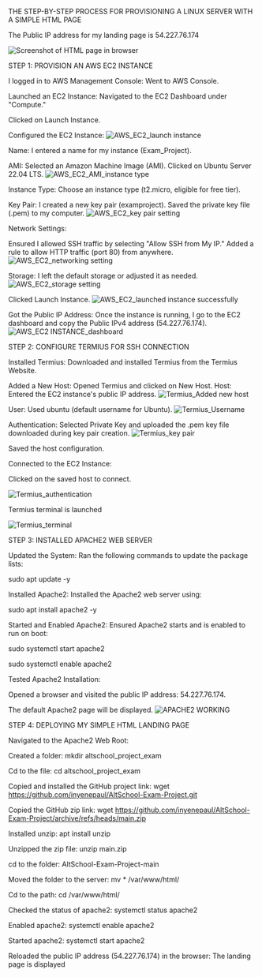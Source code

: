 THE STEP-BY-STEP PROCESS FOR PROVISIONING A LINUX SERVER WITH A SIMPLE HTML PAGE

The Public IP address for my landing page is 54.227.76.174

![Screenshot of HTML page in browser](https://github.com/user-attachments/assets/d1740e69-7c08-4f13-9b24-2de2bc2ddc3a)


STEP 1: PROVISION AN AWS EC2 INSTANCE

I logged in to AWS Management Console:
Went to AWS Console.

Launched an EC2 Instance:
Navigated to the EC2 Dashboard under "Compute."

Clicked on Launch Instance.

Configured the EC2 Instance:
![AWS_EC2_launch instance](https://github.com/user-attachments/assets/462d2e80-9458-4e9e-a769-54cd458b99f0)

Name: I entered a name for my instance (Exam_Project).

AMI: Selected an Amazon Machine Image (AMI). Clicked on Ubuntu Server 22.04 LTS.
![AWS_EC2_AMI_instance type](https://github.com/user-attachments/assets/ab43a77f-52f8-4414-ae71-e7b8f47d484c)

Instance Type: Choose an instance type (t2.micro, eligible for free tier).

Key Pair: I created a new key pair (examproject). Saved the private key file (.pem) to my computer.
![AWS_EC2_key pair setting](https://github.com/user-attachments/assets/c193bd4c-988f-4577-8207-d24b469ead1c)

Network Settings:

Ensured I allowed SSH traffic by selecting "Allow SSH from My IP."
Added a rule to allow HTTP traffic (port 80) from anywhere.
![AWS_EC2_networking setting](https://github.com/user-attachments/assets/2317b936-8f6c-4f57-8a83-6ebaa5018ed9)

Storage: I left the default storage or adjusted it as needed.
![AWS_EC2_storage setting](https://github.com/user-attachments/assets/e33e1e57-ce2d-42d3-9ad0-d20f70938460)

Clicked Launch Instance.
![AWS_EC2_launched instance successfully](https://github.com/user-attachments/assets/97e17202-5a00-4e79-a548-2f0779e92d3d)

Got the Public IP Address:
Once the instance is running, I go to the EC2 dashboard and copy the Public IPv4 address (54.227.76.174).
![AWS_EC2 INSTANCE_dashboard](https://github.com/user-attachments/assets/7cfac95f-f931-4768-8903-bdb1bd4b3374)


STEP 2: CONFIGURE TERMIUS FOR SSH CONNECTION

Installed Termius:
Downloaded and installed Termius from the Termius Website.

Added a New Host:
Opened Termius and clicked on New Host.
Host: Entered the EC2 instance's public IP address.
![Termius_Added new host](https://github.com/user-attachments/assets/518b06b7-f397-44c1-b3dd-bb90f0c3d44c)

User: Used ubuntu (default username for Ubuntu).
![Termius_Username](https://github.com/user-attachments/assets/32a2f539-685c-4216-82d4-0dab20d0f3ef)

Authentication:
Selected Private Key and uploaded the .pem key file downloaded during key pair creation.
![Termius_key pair](https://github.com/user-attachments/assets/0c43b120-2a24-4344-89cf-91961c3a9eb8)

Saved the host configuration.

Connected to the EC2 Instance:

Clicked on the saved host to connect.

![Termius_authentication](https://github.com/user-attachments/assets/baf607ae-ce5d-474c-8c87-7151c912e4ca)

Termius terminal is launched

![Termius_terminal](https://github.com/user-attachments/assets/155f6029-c227-4d7d-8143-60e0b40cdb1e)


STEP 3: INSTALLED APACHE2 WEB SERVER

Updated the System: Ran the following commands to update the package lists:

sudo apt update -y

Installed Apache2: Installed the Apache2 web server using:

sudo apt install apache2 -y

Started and Enabled Apache2: Ensured Apache2 starts and is enabled to run on boot:

sudo systemctl start apache2

sudo systemctl enable apache2

Tested Apache2 Installation:

Opened a browser and visited the public IP address: 54.227.76.174.

The default Apache2 page will be displayed.
![APACHE2 WORKING](https://github.com/user-attachments/assets/dc1be4fc-6778-4c35-8648-6fa502fad5ac)


STEP 4: DEPLOYING MY SIMPLE HTML LANDING PAGE

Navigated to the Apache2 Web Root:

Created a folder: mkdir altschool_project_exam

Cd to the file: cd altschool_project_exam

Copied and installed the GitHub project link: wget https://github.com/inyenepaul/AltSchool-Exam-Project.git

Copied the GitHub zip link: wget https://github.com/inyenepaul/AltSchool-Exam-Project/archive/refs/heads/main.zip

Installed unzip: apt install unzip

Unzipped the zip file: unzip main.zip

cd to the folder: AltSchool-Exam-Project-main

Moved the folder to the server: mv * /var/www/html/

Cd to the path: cd /var/www/html/

Checked the status of apache2: systemctl status apache2

Enabled apache2: systemctl enable apache2

Started apache2: systemctl start apache2

Reloaded the public IP address (54.227.76.174) in the browser: The landing page is displayed
